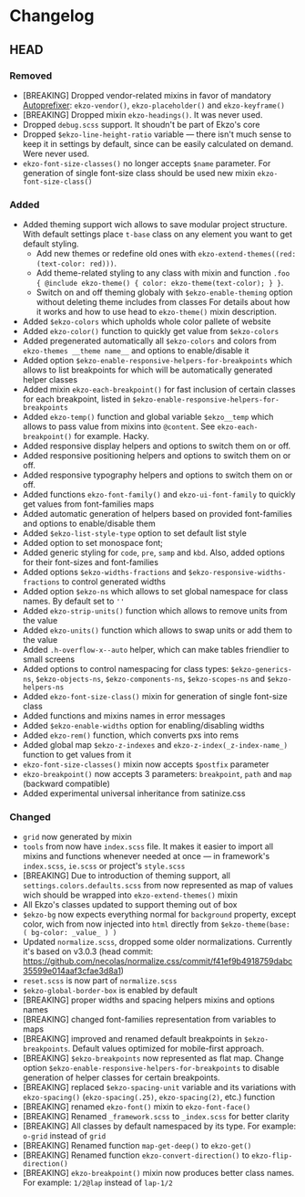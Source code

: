 # Changelog

## HEAD
### Removed
- [BREAKING] Dropped vendor-related mixins in favor of mandatory [Autoprefixer](https://github.com/postcss/autoprefixer): `ekzo-vendor()`, `ekzo-placeholder()` and `ekzo-keyframe()`
- [BREAKING] Dropped mixin `ekzo-headings()`. It was never used.
- Dropped `debug.scss` support. It shoudn't be part of Ekzo's core
- Dropped `$ekzo-line-height-ratio` variable — there isn't much sense to keep it in settings by default, since can be easily calculated on demand. Were never used.
- `ekzo-font-size-classes()` no longer accepts `$name` parameter. For generation of single font-size class should be used new mixin `ekzo-font-size-class()`

### Added
- Added theming support wich allows to save modular project structure. With default settings place `t-base` class on any element you want to get default styling.
  * Add new themes or redefine old ones with `ekzo-extend-themes((red: (text-color: red)))`.
  * Add theme-related styling to any class with mixin and function `.foo { @include ekzo-theme() { color: ekzo-theme(text-color); } }`.
  * Switch on and off theming globaly with `$ekzo-enable-theming` option without deleting theme includes from classes
  For details about how it works and how to use head to `ekzo-theme()` mixin description.
- Added `$ekzo-colors` which upholds whole color pallete of website
- Added `ekzo-color()` function to quickly get value from `$ekzo-colors`
- Added pregenerated automatically all `$ekzo-colors` and colors from `ekzo-themes __theme name__` and options to enable/disable it
- Added option `$ekzo-enable-responsive-helpers-for-breakpoints` which allows to list breakpoints for which will be automatically generated helper classes
- Added mixin `ekzo-each-breakpoint()` for fast inclusion of certain classes for each breakpoint, listed in `$ekzo-enable-responsive-helpers-for-breakpoints`
- Added `ekzo-temp()` function and global variable `$ekzo__temp` which allows to pass value from mixins into `@content`. See `ekzo-each-breakpoint()` for example. Hacky.
- Added responsive display helpers and options to switch them on or off.
- Added responsive positioning helpers and options to switch them on or off.
- Added responsive typography helpers and options to switch them on or off.
- Added functions `ekzo-font-family()` and `ekzo-ui-font-family` to quickly get values from font-families maps
- Added automatic generation of helpers based on provided font-families and options to enable/disable them
- Added `$ekzo-list-style-type` option to set default list style
- Added option to set monospace font;
- Added generic styling for `code`, `pre`, `samp` and `kbd`. Also, added options for their font-sizes and font-families
- Added options `$ekzo-widths-fractions` and `$ekzo-responsive-widths-fractions` to control generated widths
- Added option `$ekzo-ns` which allows to set global namespace for class names. By default set to `''`
- Added `ekzo-strip-units()` function which allows to remove units from the value
- Added `ekzo-units()` function which allows to swap units or add them to the value
- Added `.h-overflow-x--auto` helper, which can make tables friendlier to small screens
- Added options to control namespacing for class types: `$ekzo-generics-ns`, 
`$ekzo-objects-ns`, `$ekzo-components-ns`, `$ekzo-scopes-ns` and `$ekzo-helpers-ns`
- Added `ekzo-font-size-class()` mixin for generation of single font-size class
- Added functions and mixins names in error messages
- Added `$ekzo-enable-widths` option for enabling/disabling widths
- Added `ekzo-rem()` function, which converts pxs into rems
- Added global map `$ekzo-z-indexes` and `ekzo-z-index(_z-index-name_)` function to get values from it
- `ekzo-font-size-classes()` mixin now accepts `$postfix` parameter
- `ekzo-breakpoint()` now accepts 3 parameters: `breakpoint`, `path` and `map` (backward compatible)
- Added experimental universal inheritance from satinize.css

### Changed
- `grid` now generated by mixin
- `tools` from now have `index.scss` file. It makes it easier to import all mixins and functions whenever needed at once — in framework's `index.scss`, `ie.scss` or project's `style.scss`
- [BREAKING] Due to introduction of theming support, all `settings.colors.defaults.scss` from now represented as map of values wich should be wrapped into `ekzo-extend-themes()` mixin
- All Ekzo's classes updated to support theming out of box
- `$ekzo-bg` now expects everything normal for `background` property, except color, wich from now injected into `html` directly from `$ekzo-theme(base: ( bg-color: _value_ ) )`
- Updated `normalize.scss`, dropped some older normalizations. Currently it's based on v3.0.3 (head commit: https://github.com/necolas/normalize.css/commit/f41ef9b4918759dabc35599e014aaf3cfae3d8a1)
- `reset.scss` is now part of `normalize.scss`
- `$ekzo-global-border-box` is enabled by default
- [BREAKING] proper widths and spacing helpers mixins and options names
- [BREAKING] сhanged font-families representation from variables to maps
- [BREAKING] improved and renamed default breakpoints in `$ekzo-breakpoints`. Default values optimized for mobile-first approach.
- [BREAKING] `$ekzo-breakpoints` now represented as flat map. Change option `$ekzo-enable-responsive-helpers-for-breakpoints` to disable generation of helper classes for certain breakpoints.
- [BREAKING] replaced `$ekzo-spacing-unit` variable and its variations with `ekzo-spacing()` (`ekzo-spacing(.25)`, `ekzo-spacing(2)`, etc.) function
- [BREAKING] renamed `ekzo-font()` mixin to `ekzo-font-face()`
- [BREAKING] Renamed `_framework.scss` to `_index.scss` for better clarity
- [BREAKING] All classes by default namespaced by its type. For example: `o-grid` instead of `grid`
- [BREAKING] Renamed function `map-get-deep()` to `ekzo-get()`
- [BREAKING] Renamed function `ekzo-convert-direction()` to `ekzo-flip-direction()`
- [BREAKING] `ekzo-breakpoint()` mixin now produces better class names. For example: `1/2@lap` instead of `lap-1/2`